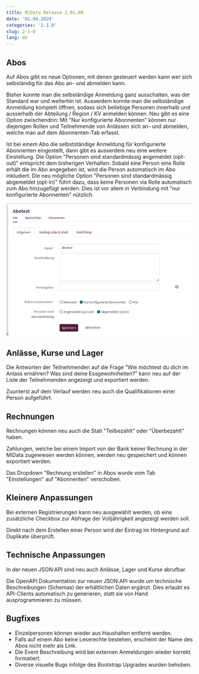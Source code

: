 ```yaml
---
title: MiData Release 2.01.00
date: '01.04.2024'
categories: '2.1.0'
slug: 2-1-0
lang: de
---
```


## Abos
Auf Abos gibt es neue Optionen, mit denen gesteuert werden kann wer sich selbständig für das Abo an- und abmelden kann.

Bisher konnte man die selbständige Anmeldung ganz ausschalten, was der Standard war und weiterhin ist. Ausserdem konnte man die selbständige Anmeldung komplett öffnen, sodass sich beliebige Personen innerhalb und ausserhalb der Abteilung / Region / KV anmelden können. Neu gibt es eine Option zwischendrin: Mit "Nur konfigurierte Abonnenten" können nur diejenigen Rollen und Teilnehmende von Anlässen sich an- und abmelden, welche man auf dem Abonnenten-Tab erfasst.

Ist bei einem Abo die selbstständige Anmeldung für konfigurierte Abonnenten eingestellt, dann gibt es ausserdem neu eine weitere Einstellung. Die Option "Personen sind standardmässig angemeldet (opt-out)" entspricht dem bisherigen Verhalten: Sobald eine Person eine Rolle erhält die im Abo angegeben ist, wird die Person automatisch im Abo inkludiert. Die neu mögliche Option "Personen sind standardmässig abgemeldet (opt-in)" führt dazu, dass keine Personen via Rolle automatisch zum Abo hinzugefügt werden. Dies ist vor allem in Verbindung mit "nur konfigurierte Abonnenten" nützlich.

![Neue Abo-Optionen](/images/releasenotes/abos_selbstanmeldung_de.png)

## Anlässe, Kurse und Lager
Die Antworten der Teilnehmenden auf die Frage "Wie möchtest du dich im Anlass ernähren? Was sind deine Essgewohnheiten?" kann neu auf der Liste der Teilnehmenden angezeigt und exportiert werden.

Zuunterst auf dem Verlauf werden neu auch die Qualifikationen einer Person aufgeführt.

## Rechnungen
Rechnungen können neu auch die Stati "Teilbezahlt" oder "Überbezahlt" haben.

Zahlungen, welche bei einem Import von der Bank keiner Rechnung in der MiData zugewiesen werden können, werden neu gespeichert und können exportiert werden.

Das Dropdown "Rechnung erstellen" in Abos wurde vom Tab "Einstellungen" auf "Abonnenten" verschoben.

## Kleinere Anpassungen
Bei externen Registrierungen kann neu ausgewählt werden, ob eine zusätzliche Checkbox zur Abfrage der Volljährigkeit angezeigt werden soll.

Direkt nach dem Erstellen einer Person wird der Eintrag im Hintergrund auf Duplikate überprüft.

## Technische Anpassungen
In der neuen JSON:API sind neu auch Anlässe, Lager und Kurse abrufbar.

Die OpenAPI Dokumentation zur neuen JSON:API wurde um technische Beschreibungen (Schemas) der erhältlichen Daten ergänzt. Dies erlaubt es API-Clients automatisch zu generieren, statt sie von Hand ausprogrammieren zu müssen.

## Bugfixes
- Einzelpersonen können wieder aus Haushalten entfernt werden.
- Falls auf einem Abo keine Leserechte bestehen, erscheint der Name des Abos nicht mehr als Link.
- Die Event Beschreibung wird bei externen Anmeldungen wieder korrekt formatiert.
- Diverse visuelle Bugs infolge des Bootstrap Upgrades wurden behoben.
